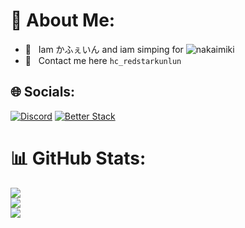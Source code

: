 # 💫 About Me:

- 💚 &nbsp; Iam かふぇいん and iam simping for ![nakaimiki](https://www.twitch.tv/nakaimiki/about)
- 📧 &nbsp; Contact me here `hc_redstarkunlun`

## 🌐 Socials:
[![Discord](https://img.shields.io/badge/Discord-%237289DA.svg?logo=discord&logoColor=white)](htttps://discord.gg/yvNTkGNDFj) 
[![Better Stack](https://uptime.betterstack.com/status-badges/v1/monitor/p6e5.svg)](https://uptime.betterstack.com/?utm_source=status_badge)

# 📊 GitHub Stats:
![](https://github-readme-stats.vercel.app/api?username=redstarkunlun&theme=synthwave&hide_border=false&include_all_commits=true&count_private=false)<br/>
![](https://github-readme-streak-stats.herokuapp.com/?user=redstarkunlun&theme=synthwave&hide_border=false)<br/>
![](https://github-readme-stats.vercel.app/api/top-langs/?username=redstarkunlun&theme=synthwave&hide_border=false&include_all_commits=true&count_private=true&layout=compact)